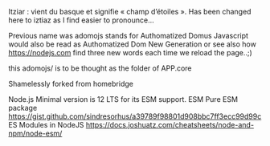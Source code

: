 Itziar : vient du basque et signifie « champ d’étoiles ».
	Has been changed here to iztiaz as I find easier to pronounce...

Previous name was adomojs
	stands for Authomatized Domus Javascript
	would also be read as Authomatized Dom New Generation
	or see also how https://nodejs.com find three new words each time we reload the page..;)

this adomojs/ is to be thought as the folder of APP.core

Shamelessly forked from homebridge

Node.js
	Minimal version is 12 LTS for its ESM support.
	ESM
		Pure ESM package		https://gist.github.com/sindresorhus/a39789f98801d908bbc7ff3ecc99d99c
		ES Modules in NodeJS	https://docs.joshuatz.com/cheatsheets/node-and-npm/node-esm/
